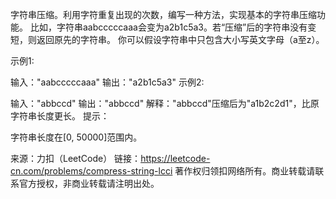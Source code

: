 字符串压缩。利用字符重复出现的次数，编写一种方法，实现基本的字符串压缩功能。
比如，字符串aabcccccaaa会变为a2b1c5a3。若“压缩”后的字符串没有变短，则返回原先的字符串。
你可以假设字符串中只包含大小写英文字母（a至z）。

示例1:

 输入："aabcccccaaa"
 输出："a2b1c5a3"
示例2:

 输入："abbccd"
 输出："abbccd"
 解释："abbccd"压缩后为"a1b2c2d1"，比原字符串长度更长。
提示：

字符串长度在[0, 50000]范围内。

来源：力扣（LeetCode）
链接：https://leetcode-cn.com/problems/compress-string-lcci
著作权归领扣网络所有。商业转载请联系官方授权，非商业转载请注明出处。